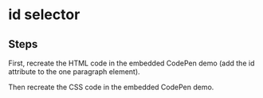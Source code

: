 # id selector

## Steps

First, recreate the HTML code in the embedded CodePen demo (add the id attribute to the one paragraph element).

Then recreate the CSS code in the embedded CodePen demo.
